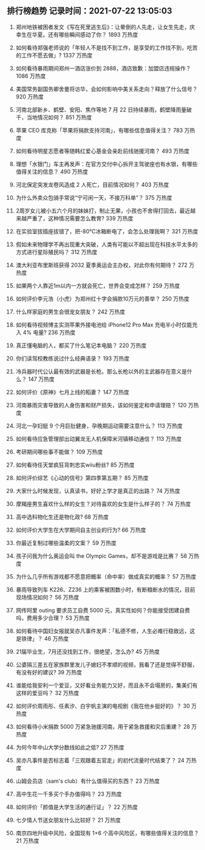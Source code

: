 
## 排行榜趋势 记录时间：2021-07-22 13:05:03
  
  1. 郑州地铁被困者发文《写在死里逃生后》：让晕倒的人先走，让女生先走，庆幸生在华夏。还有哪些瞬间感动了你？ 1893 万热度
    
  2. 如何看待郑强老师说的「年轻人不是找不到工作，是享受的工作找不到，吃苦的工作不愿去做」? 1337 万热度
    
  3. 如何看待暴雨期间郑州一酒店涨价到 2888，酒店致歉：加盟店违规操作？ 1086 万热度
    
  4. 美国常务副国务卿舍曼将访华，会如何影响中美关系走向？释放了什么信号？ 920 万热度
    
  5. 河南北部新乡、鹤壁、安阳、焦作等地 7 月 22 日持续暴雨，鹤壁降雨量破千，当地情况如何？ 851 万热度
    
  6. 苹果 CEO 库克称「苹果将捐款支持河南」，有哪些信息值得关注？ 783 万热度
    
  7. 如何看待明星志愿者等随韩红爱心基金会亲赴前线驰援河南？ 493 万热度
    
  8. 理想「水银门」车主再发声：在官方交付中心拆开主驾驶座也有水银，有哪些值得关注的信息？ 490 万热度
    
  9. 河北保定突发龙卷风造成 2 人死亡，目前情况如何？ 403 万热度
    
  10. 为什么外卖众包骑手常说“宁可闲一天，不接万科单”？ 375 万热度
    
  11. 2周岁女儿被小五六个月的妹妹打，制止无果，小孩也不舍得打回去，最近越来越严重了，这种情况需要怎么教育? 339 万热度
    
  12. 在实验室拔插座拔错了，把-80℃冰箱断电了，会怎么处理我啊？ 321 万热度
    
  13. 假如未来物理学不再出现重大突破，人类有可能以不超出现在科技水平太多的方式进行星际殖民吗？ 312 万热度
    
  14. 澳大利亚布里斯班获得 2032 夏季奥运会主办权，对此你有何期待？ 272 万热度
    
  15. 如果两个人靠近1m以内一方就会死亡，世界会变成怎样？ 259 万热度
    
  16. 如何评价李元浩（小虎）为郑州红十字会捐款10万元的善举？ 250 万热度
    
  17. 什么样家庭的男生会很宠女朋友？ 242 万热度
    
  18. 如何看待视频博主实测苹果外接电池给 iPhone12 Pro Max 充电半小时仅能充入 4% 电量? 236 万热度
    
  19. 真正懂电脑的人，都买了什么笔记本电脑？ 220 万热度
    
  20. 你们读驾校教练说过什么经典语录？ 193 万热度
    
  21. 冷兵器时代公认最有效的武器是长枪。那么长枪以外的主武器存在意义是什么？ 147 万热度
    
  22. 如何评价《原神》七月上线的稻妻？ 147 万热度
    
  23. 河南暴雨灾害导致的人身伤害和财产损失，该如何鉴定和申请理赔？ 120 万热度
    
  24. 河北一孕妇挺 9 个月巨肚健身，孕晚期运动需要注意什么？ 113 万热度
    
  25. 如何看待应急管理部出动翼龙无人机保障米河镇移动通信？ 113 万热度
    
  26. 考研期间哪些事不能做？ 109 万热度
    
  27. 如何看待任天堂疯狂背刺忠实wiiu粉丝? 85 万热度
    
  28. 如何评价综艺《心动的信号》第四季第五期？ 85 万热度
    
  29. 大家什么时候发现，认真读书，好好上学才是真正的出路？ 74 万热度
    
  30. 摩羯座男生喜欢什么样的女生？对待喜欢的女生是什么样子的？ 74 万热度
    
  31. 高中选科物化生还是物化政? 68 万热度
    
  32. 如何评价大学生在大学期间自主创业的行为? 66 万热度
    
  33. 你最近复制过哪些温柔的文案？ 59 万热度
    
  34. 孩子问我为什么奥运会叫 the Olympic Games，却不是游戏是比赛？ 58 万热度
    
  35. 为什么几乎所有游戏都不愿意把概率（命中率）做成真实的概率？ 57 万热度
    
  36. 暴雨导致列车 K226、Z236 上的乘客被困数小时，有断粮断水的情况，目前现场情况如何？ 56 万热度
    
  37. 网传阿里 outing 要求员工自费 5000 元，真实性如何？你能接受团建自费吗，费用多少合理？ 53 万热度
    
  38. 如何看待中国妇女报就吴亦凡事件发声：「私德不修，人生必难行稳致远，这是铁律」？ 46 万热度
    
  39. 21届毕业生，7月还没找到工作，很绝望，怎么办? 45 万热度
    
  40. 公婆隔三差五在家族群里发儿子媳妇不孝顺的视频，我看了还是觉得不舒服，有没有好的建议? 39 万热度
    
  41. 谁能给我安利一个爱豆，又好看业务能力又好，而且永不会塌房的，集美们有这样的爱豆吗？ 32 万热度
    
  42. 如何评价周雨彤、任素汐、白宇帆主演的电视剧《我在他乡挺好的》？ 30 万热度
    
  43. 如何看待小米捐款 5000 万紧急驰援河南，用于紧急救援和灾后重建？ 28 万热度
    
  44. 为何今年中山大学分数线如此之低? 27 万热度
    
  45. 吴亦凡事件是否标志着「三观跟着五官走」的初代流量时代结束了？ 24 万热度
    
  46. 山姆会员店（sam's club）有什么值得买的东西？ 23 万热度
    
  47. 高中生花一千多买个手办值得吗？ 23 万热度
    
  48. 如何评价「颜值是大学生活的通行证」？ 22 万热度
    
  49. 七夕情人节送女朋友什么比较好？ 21 万热度
    
  50. 南京四地升级中风险，全国现有 1+6 个高中风险区，有哪些值得关注的信息？ 21 万热度
    